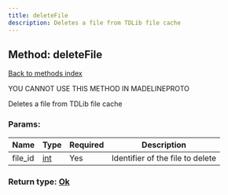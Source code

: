 ```yaml
---
title: deleteFile
description: Deletes a file from TDLib file cache
---
```

## Method: deleteFile  
[Back to methods index](index.md)


YOU CANNOT USE THIS METHOD IN MADELINEPROTO


Deletes a file from TDLib file cache

### Params:

| Name     |    Type       | Required | Description |
|----------|---------------|----------|-------------|
|file\_id|[int](../types/int.md) | Yes|Identifier of the file to delete|


### Return type: [Ok](../types/Ok.md)


